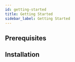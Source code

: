 ```yaml
---
id: getting-started
title: Getting Started
sidebar_label: Getting Started
---
```


## Prerequisites

## Installation